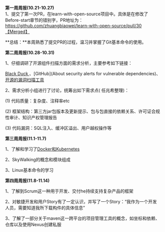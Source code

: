 **第一周周报(10.21-10.27)**<br>
1、提交了第一次PR，在learn-with-open-source项目中。具体是在修改了Before-start章节的错别字，PR地址为：https://github.com/zhuangbiaowei/learn-with-open-source/pull/30【Merged】

**总结：**本周熟悉了提交PR的过程，温习并掌握了Git基本命令的使用。

 **第二周周报(10.28-10.31)**<br>

1、仔细调研了开源组件扫描方面的需求分析，主要参考如下链接：

[ Black Duck ](https://www.synopsys.com/zh-cn/software-integrity/security-testing/software-composition-analysis.html )、[GitHub](About security alerts for vulnerable dependencies)、[开源的漏洞扫描工具](https://www.cnblogs.com/mouseleo/p/8579128.html)

2、需求分析小组进行了讨论，统筹出如下需求点( 任兆希整理)：

(1) 代码质量：复杂度、注释率etc

(2) 框架结构：第三方jar包版本及更新提示、包与包直接的依赖关系、许可证合规性审计、知识产权管理报告

(3) 代码漏洞：SQL注入、缓冲区溢出、用户越权操作等

**第三周周报(11.1-11.7)**<br>

1、了解和学习了[Docker和Kubernetes](https://my.oschina.net/jamesview/blog/2994112)

2、SkyWalking的概念和模块组成

3、Linux基本命令的学习 <br>

**第四周周报(11.8-11.14)**<br>

1、了解到Scrum这一种用于开发、交付he持续支持复杂产品的框架

2、对敏捷开发和用户Story有了一定认识，并写了一个Story：“我作为一个开发人员，需要知道我所下载构件的具体信息”

3、了解了一部分关于maven这一跨平台的项目管理工具的概念，如坐标和依赖、仓库以及使用Nexus创建私服
